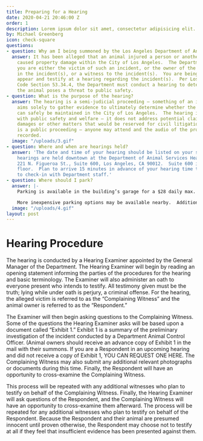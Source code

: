 ```yaml
---
title: Preparing for a Hearing
date: 2020-04-21 20:46:00 Z
order: 1
description: Lorem ipsum dolor sit amet, consectetur adipisicing elit.
by: Michael Greenberg
icon: check-square
questions:
- question: Why am I being summoned by the Los Angeles Department of Animal Services?
  answer: It has been alleged that an animal injured a person or another animal, and/or
    caused property damage within the City of Los Angeles.  The Department believes
    you are either the victim of such an incident, or the owner of the animal involved
    in the incident(s), or a witness to the incident(s).  You are being summoned to
    appear and testify at a hearing regarding the incident(s).  Per Los Angeles Municipal
    Code Section 53.34.4, the Department must conduct a hearing to determine whether
    the animal poses a threat to public safety.
- question: What is the purpose of the hearing?
  answer: The hearing is a semi-judicial proceeding – something of an informal trial.  It
    aims solely to gather evidence to ultimately determine whether the animal in question
    can safely be maintained in the City of Los Angeles.  The hearing is only concerned
    with public safety and welfare – it does not address potential claims for money
    damages or other matters that would be reserved for civil litigation.  The hearing
    is a public proceeding – anyone may attend and the audio of the proceedings is
    recorded.
  image: "/uploads/3.gif"
- question: Where and when are hearings held?
  answer: 'The date and time of your hearing should be listed on your summons.  All
    hearings are held downtown at the Department of Animal Services Headquarters:
    221 N. Figueroa St., Suite 600, Los Angeles, CA 90012.  Suite 600 is on the 6th
    floor.  Plan to arrive 15 minutes in advance of your hearing time to allow time
    to check-in with Department staff.'
- question: Where should I park?
  answer: |-
    Parking is available in the building’s garage for a $28 daily max.  This garage is at the back of the building; to access it via GPS, navigate to 250 N. Fremont Ave.

    More inexpensive parking options may be available nearby.  Additional garages within a short walk can be found at 717 W Temple St, or 123 S. Figueroa St. (Promenade Towers).  Metered street parking is also available in the area.
  image: "/uploads/4.gif"
layout: post
---
```


# Hearing Procedure

The hearing is conducted by a Hearing Examiner appointed by the General Manager of the Department.  The Hearing Examiner will begin by reading an opening statement informing the parties of the procedures for the hearing and basic terminology.  The Examiner will also administer an oath to everyone present who intends to testify.  All testimony given must be the truth; lying while under oath is perjury, a criminal offense.  For the hearing, the alleged victim is referred to as the “Complaining Witness” and the animal owner is referred to as the “Respondent.”

The Examiner will then begin asking questions to the Complaining Witness.  Some of the questions the Hearing Examiner asks will be based upon a document called “Exhibit 1.”  Exhibit 1 is a summary of the preliminary investigation of the incident conducted by a Department Animal Control Officer.  (Animal owners should receive an advance copy of Exhibit 1 in the mail with their summons.  If you are a Respondent in an upcoming hearing and did not receive a copy of Exhibit 1, YOU CAN REQUEST ONE HERE.  The Complaining Witness may also submit any additional relevant photographs or documents during this time.  Finally, the Respondent will have an opportunity to cross-examine the Complaining Witness. 

This process will be repeated with any additional witnesses who plan to testify on behalf of the Complaining Witness.  Finally, the Hearing Examiner will ask questions of the Respondent, and the Complaining Witness will have an opportunity to cross-examine them afterward.  The process will be repeated for any additional witnesses who plan to testify on behalf of the Respondent.   Because the Respondent and their animal are presumed innocent until proven otherwise, the Respondent may choose not to testify at all if they feel that insufficient evidence has been presented against them.